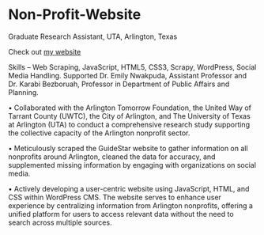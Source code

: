 # Non-Profit-Website

Graduate Research Assistant, UTA, Arlington, Texas  

Check out [my website][website-url]

[website-url]: https://nparlington-research.uta.edu/nonprofits/


Skills – Web Scraping, JavaScript, HTML5, CSS3, Scrapy, WordPress, Social Media Handling.
Supported Dr. Emily Nwakpuda, Assistant Professor and Dr. Karabi Bezboruah, Professor in Department of Public Affairs and Planning.

•	Collaborated with the Arlington Tomorrow Foundation, the United Way of Tarrant County (UWTC), the City of Arlington, and The University of Texas at Arlington (UTA) to conduct a comprehensive research study supporting the collective capacity of the Arlington nonprofit sector.

•	Meticulously scraped the GuideStar website to gather information on all nonprofits around Arlington, cleaned the data for accuracy, and supplemented missing information by engaging with organizations on social media. 

•	Actively developing a user-centric website using JavaScript, HTML, and CSS within WordPress CMS. The website serves to enhance user experience by centralizing information from Arlington nonprofits, offering a unified platform for users to access relevant data without the need to search across multiple sources.
